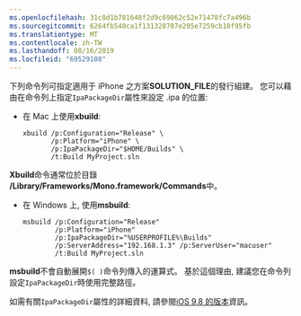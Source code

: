 ```yaml
---
ms.openlocfilehash: 31c8d1b781648f2d9c69062c52e71478fc7a496b
ms.sourcegitcommit: 6264fb540ca1f131328707e295e7259cb10f95fb
ms.translationtype: MT
ms.contentlocale: zh-TW
ms.lasthandoff: 08/16/2019
ms.locfileid: "69529108"
---
```


下列命令列可指定適用于 iPhone 之方案**SOLUTION_FILE**的發行組建。 您可以藉由在命令列上指定`IpaPackageDir`屬性來設定 .ipa 的位置:

- 在 Mac 上使用**xbuild**:

  ```
  xbuild /p:Configuration="Release" \ 
         /p:Platform="iPhone" \ 
         /p:IpaPackageDir="$HOME/Builds" \
         /t:Build MyProject.sln
  ```

**Xbuild**命令通常位於目錄 **/Library/Frameworks/Mono.framework/Commands**中。

- 在 Windows 上, 使用**msbuild**:

  ```
  msbuild /p:Configuration="Release" 
          /p:Platform="iPhone" 
          /p:IpaPackageDir="%USERPROFILE%\Builds" 
          /p:ServerAddress="192.168.1.3" /p:ServerUser="macuser"  
          /t:Build MyProject.sln
  ```

**msbuild**不會自動展開`$( )`命令列傳入的運算式。 基於這個理由, 建議您在命令列設定`IpaPackageDir`時使用完整路徑。

如需有關`IpaPackageDir`屬性的詳細資料, 請參閱[iOS 9.8 的版本](https://github.com/xamarin/release-notes-archive/blob/master/release-notes/ios/xamarin.ios_9/xamarin.ios_9.8.md#new-msbuild-property-ipapackagedir-to-customize-ipa-output-location)資訊。
